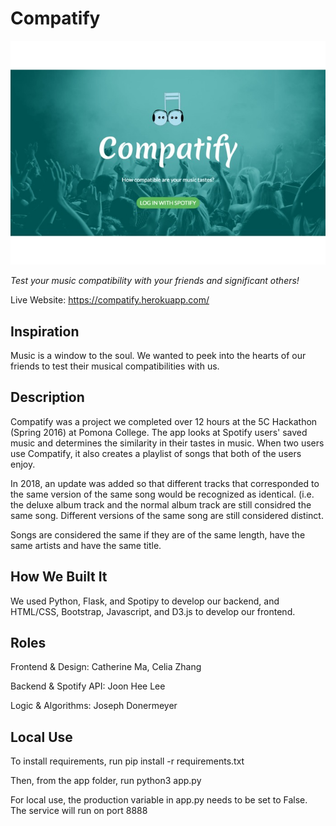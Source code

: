 Compatify
========

![Screenshot](/home.jpg "Home Screen")

*Test your music compatibility with your friends and significant others!*

Live Website: https://compatify.herokuapp.com/

Inspiration
-----------

Music is a window to the soul. We wanted to peek into the hearts of our friends
to test their musical compatibilities with us.

Description
-----------

Compatify was a project we completed over 12 hours at the 5C Hackathon 
(Spring 2016) at Pomona College. The app looks at Spotify users' saved music and
determines the similarity in their tastes in music. When two users use Compatify,
it also creates a playlist of songs that both of the users enjoy.

In 2018, an update was added so that different tracks that corresponded to the 
same version of the same song would be recognized as identical. (i.e. the deluxe 
album track and the normal album track are still considred the same song. 
Different versions of the same song are still considered distinct.

Songs are considered the same if they are of the same length, have the same 
artists and have the same title.

How We Built It
---------------

We used Python, Flask, and Spotipy to develop our backend, and HTML/CSS, Bootstrap, Javascript, and D3.js to develop our frontend.

Roles
-----

Frontend & Design: Catherine Ma, Celia Zhang

Backend & Spotify API: Joon Hee Lee

Logic & Algorithms: Joseph Donermeyer

Local Use
-----------
To install requirements, run
pip install -r requirements.txt

Then, from the app folder, run
python3 app.py

For local use, the production variable in app.py needs to be set to False. The service will run
on port 8888
